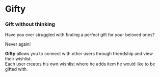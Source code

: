 # Gifty
### Gift without thinking
Have you ever struggled with finding a perfect gift for your beloved ones?  
  
Never again!  
  
**Gifty** allows you to connect with other users through friendship and view their wishlist.  
Each user creates his own wishlist where he adds item he would like to be gifted with.
